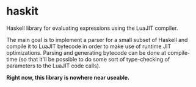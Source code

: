 # haskit
Haskell library for evaluating expressions using the LuaJIT compiler.

The main goal is to implement a parser for a small subset of Haskell and compile it to
LuaJIT bytecode in order to make use of runtime JIT optimizations. Parsing and generating
bytecode can be done at compile-time (so that it'll be possible to do some sort of
type-checking of parameters to the LuaJIT code calls).

**Right now, this library is nowhere near useable.**
